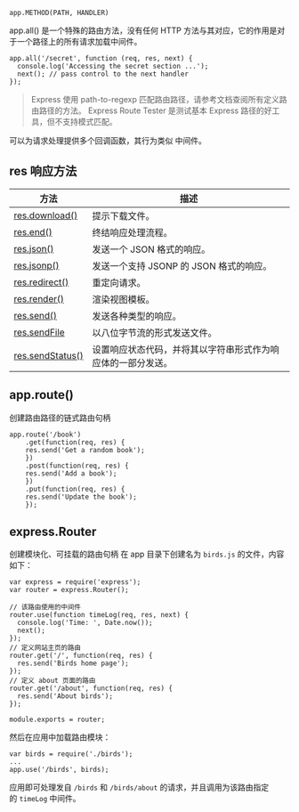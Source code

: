 
`app.METHOD(PATH, HANDLER)`

app.all() 是一个特殊的路由方法，没有任何 HTTP 方法与其对应，它的作用是对于一个路径上的所有请求加载中间件。
~~~
app.all('/secret', function (req, res, next) {
  console.log('Accessing the secret section ...');
  next(); // pass control to the next handler
});
~~~

> Express 使用 path-to-regexp 匹配路由路径，请参考文档查阅所有定义路由路径的方法。 Express Route Tester 是测试基本 Express 路径的好工具，但不支持模式匹配。

可以为请求处理提供多个回调函数，其行为类似 中间件。

## res 响应方法
| 方法 | 描述 |
| --- | --- |
| [res.download()](http://www.expressjs.com.cn/4x/api.html#res.download) | 提示下载文件。 |
| [res.end()](http://www.expressjs.com.cn/4x/api.html#res.end) | 终结响应处理流程。 |
| [res.json()](http://www.expressjs.com.cn/4x/api.html#res.json) | 发送一个 JSON 格式的响应。 |
| [res.jsonp()](http://www.expressjs.com.cn/4x/api.html#res.jsonp) | 发送一个支持 JSONP 的 JSON 格式的响应。 |
| [res.redirect()](http://www.expressjs.com.cn/4x/api.html#res.redirect) | 重定向请求。 |
| [res.render()](http://www.expressjs.com.cn/4x/api.html#res.render) | 渲染视图模板。 |
| [res.send()](http://www.expressjs.com.cn/4x/api.html#res.send) | 发送各种类型的响应。 |
| [res.sendFile](http://www.expressjs.com.cn/4x/api.html#res.sendFile) | 以八位字节流的形式发送文件。 |
| [res.sendStatus()](http://www.expressjs.com.cn/4x/api.html#res.sendStatus) | 设置响应状态代码，并将其以字符串形式作为响应体的一部分发送。 |

## app.route()
创建路由路径的链式路由句柄
~~~
app.route('/book')
    .get(function(req, res) {
    res.send('Get a random book');
    })
    .post(function(req, res) {
    res.send('Add a book');
    })
    .put(function(req, res) {
    res.send('Update the book');
    });
~~~

## express.Router
创建模块化、可挂载的路由句柄
在 app 目录下创建名为 `birds.js` 的文件，内容如下：

~~~
var express = require('express');
var router = express.Router();

// 该路由使用的中间件
router.use(function timeLog(req, res, next) {
  console.log('Time: ', Date.now());
  next();
});
// 定义网站主页的路由
router.get('/', function(req, res) {
  res.send('Birds home page');
});
// 定义 about 页面的路由
router.get('/about', function(req, res) {
  res.send('About birds');
});

module.exports = router;

~~~

然后在应用中加载路由模块：

~~~
var birds = require('./birds');
...
app.use('/birds', birds);

~~~

应用即可处理发自 `/birds` 和 `/birds/about` 的请求，并且调用为该路由指定的 `timeLog` 中间件。